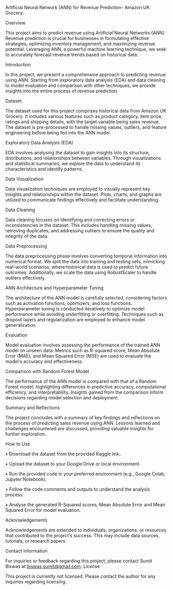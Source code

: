Artificial Neural Network (ANN) for Revenue Prediction- Amazon UK Grocery:

Overview

This project aims to predict revenue using Artificial Neural Networks (ANN). Revenue prediction is crucial for businesses in formulating effective strategies, optimizing inventory management, and maximizing revenue potential. Leveraging ANN, a powerful machine learning technique, we seek to accurately forecast revenue trends based on historical data.

Introduction

In this project, we present a comprehensive approach to predicting revenue using ANN. Starting from exploratory data analysis (EDA) and data cleaning to model evaluation and comparison with other techniques, we provide insights into the entire process of revenue prediction.

Dataset

The dataset used for this project comprises historical data from Amazon UK Grocery. It includes various features such as product category, item price, ratings and shipping details, with the target variable being sales revenue. The dataset is pre-processed to handle missing values, outliers, and feature engineering before being fed into the ANN model.

Exploratory Data Analysis (EDA)

EDA involves analysing the dataset to gain insights into its structure, distributions, and relationships between variables. Through visualizations and statistical summaries, we explore the data to understand its characteristics and identify patterns.

Data Visualization

Data visualization techniques are employed to visually represent key insights and relationships within the dataset. Plots, charts, and graphs are utilized to communicate findings effectively and facilitate understanding.

Data Cleaning

Data cleaning focuses on identifying and correcting errors or inconsistencies in the dataset. This includes handling missing values, removing duplicates, and addressing outliers to ensure the quality and integrity of the data.

Data Preprocessing

The data preprocessing phase involves converting temporal information into numerical format. We split the data into training and testing sets, mimicking real-world scenarios, where historical data is used to predict future outcomes. Additionally, we scale the data using RobustScaler to handle outliers effectively.

ANN Architecture and Hyperparameter Tuning

The architecture of the ANN model is carefully selected, considering factors such as activation functions, optimizers, and loss functions. Hyperparameter tuning is conducted iteratively to optimize model performance while avoiding underfitting or overfitting. Techniques such as dropout layers and regularization are employed to enhance model generalization.

Evaluation

Model evaluation involves assessing the performance of the trained ANN model on unseen data. Metrics such as R-squared score, Mean Absolute Error (MAE), and Mean Squared Error (MSE) are used to evaluate the model's accuracy and effectiveness.

Comparison with Random Forest Model

The performance of the ANN model is compared with that of a Random Forest model, highlighting differences in predictive accuracy, computational efficiency, and interpretability. Insights gained from the comparison inform decisions regarding model selection and deployment.

Summary and Reflections

The project concludes with a summary of key findings and reflections on the process of predicting sales revenue using ANN. Lessons learned and challenges encountered are discussed, providing valuable insights for further exploration.

How to Use

•	Download the dataset from the provided Kaggle link.

•	Upload the dataset to your Google Drive or local environment.

•	Run the provided code in your preferred environment (e.g., Google Colab, Jupyter Notebook).

•	Follow the code comments and outputs to understand the analysis process.

•	Analyse the generated R-Squared scores, Mean Absolute Error and Mean Squared Error for model evaluation.


Acknowledgements

Acknowledgements are extended to individuals, organizations, or resources that contributed to the project's success. This may include data sources, tutorials, or research papers.

Contact Information

For inquiries or feedback regarding this project, please contact Sumit Biswas at biswas.sumit@gmail.com.
License

This project is currently not licensed. Please contact the author for any inquiries regarding licensing.

